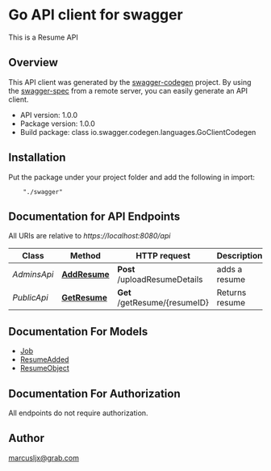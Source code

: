 # Go API client for swagger

This is a Resume API

## Overview
This API client was generated by the [swagger-codegen](https://github.com/swagger-api/swagger-codegen) project.  By using the [swagger-spec](https://github.com/swagger-api/swagger-spec) from a remote server, you can easily generate an API client.

- API version: 1.0.0
- Package version: 1.0.0
- Build package: class io.swagger.codegen.languages.GoClientCodegen

## Installation
Put the package under your project folder and add the following in import:
```
    "./swagger"
```

## Documentation for API Endpoints

All URIs are relative to *https://localhost:8080/api*

Class | Method | HTTP request | Description
------------ | ------------- | ------------- | -------------
*AdminsApi* | [**AddResume**](docs/AdminsApi.md#addresume) | **Post** /uploadResumeDetails | adds a resume
*PublicApi* | [**GetResume**](docs/PublicApi.md#getresume) | **Get** /getResume/{resumeID} | Returns resume


## Documentation For Models

 - [Job](docs/Job.md)
 - [ResumeAdded](docs/ResumeAdded.md)
 - [ResumeObject](docs/ResumeObject.md)


## Documentation For Authorization

 All endpoints do not require authorization.


## Author

marcusljx@grab.com

